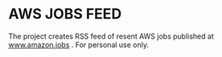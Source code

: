 # AWS JOBS FEED

The project creates RSS feed of resent AWS jobs published at www.amazon.jobs . For personal use only. 

